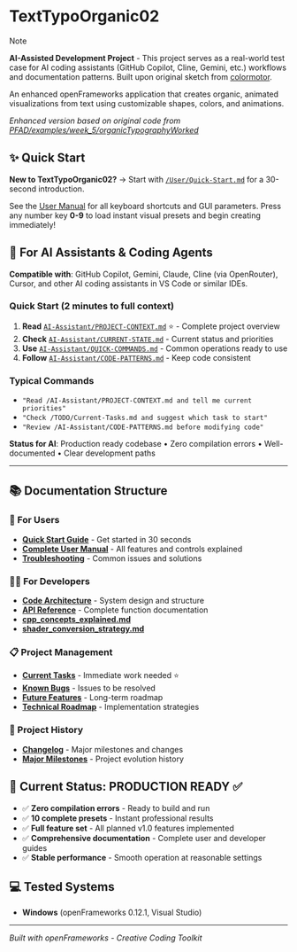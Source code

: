# TextTypoOrganic02

> [!NOTE]  
> **AI-Assisted Development Project** - This project serves as a real-world test case for AI coding assistants (GitHub Copilot, Cline, Gemini, etc.) workflows and documentation patterns. Built upon original sketch from [colormotor](https://github.com/colormotor).

An enhanced openFrameworks application that creates organic, animated visualizations from text using customizable shapes, colors, and animations.

*Enhanced version based on original code from [PFAD/examples/week_5/organicTypographyWorked](https://github.com/colormotor/PFAD/tree/main/examples/week_5/organicTypographyWorked)*

## ✨ Quick Start

**New to TextTypoOrganic02?** → Start with [`/User/Quick-Start.md`](User/Quick-Start.md) for a 30-second introduction.

See the [User Manual](User/User-Manual.md) for all keyboard shortcuts and GUI parameters.
Press any number key **0-9** to load instant visual presets and begin creating immediately!

## 🤖 For AI Assistants & Coding Agents

**Compatible with**: GitHub Copilot, Gemini, Claude, Cline (via OpenRouter), Cursor, and other AI coding assistants in VS Code or similar IDEs.

### Quick Start (2 minutes to full context)
1. **Read** [`AI-Assistant/PROJECT-CONTEXT.md`](AI-Assistant/PROJECT-CONTEXT.md) ⭐ - Complete project overview
2. **Check** [`AI-Assistant/CURRENT-STATE.md`](AI-Assistant/CURRENT-STATE.md) - Current status and priorities
3. **Use** [`AI-Assistant/QUICK-COMMANDS.md`](AI-Assistant/QUICK-COMMANDS.md) - Common operations ready to use
4. **Follow** [`AI-Assistant/CODE-PATTERNS.md`](AI-Assistant/CODE-PATTERNS.md) - Keep code consistent

### Typical Commands
- `"Read /AI-Assistant/PROJECT-CONTEXT.md and tell me current priorities"`
- `"Check /TODO/Current-Tasks.md and suggest which task to start"`
- `"Review /AI-Assistant/CODE-PATTERNS.md before modifying code"`

**Status for AI**: Production ready codebase • Zero compilation errors • Well-documented • Clear development paths

---

## 📚 Documentation Structure

### 👤 For Users
- **[Quick Start Guide](User/Quick-Start.md)** - Get started in 30 seconds
- **[Complete User Manual](User/User-Manual.md)** - All features and controls explained  
- **[Troubleshooting](User/Troubleshooting.md)** - Common issues and solutions

### 👨‍💻 For Developers  
- **[Code Architecture](Developer/Architecture.md)** - System design and structure
- **[API Reference](Developer/API-Reference.md)** - Complete function documentation
- **[cpp_concepts_explained.md](Learning/cpp_concepts_explained.md)**
- **[shader_conversion_strategy.md](Learning/shader_conversion_strategy.md)**

### 📋 Project Management
- **[Current Tasks](TODO/Current-Tasks.md)** - Immediate work needed ⭐
- **[Known Bugs](TODO/Known-Bugs.md)** - Issues to be resolved
- **[Future Features](Plans/Future-Features.md)** - Long-term roadmap
- **[Technical Roadmap](Plans/Technical-Roadmap.md)** - Implementation strategies

### 📖 Project History
- **[Changelog](CHANGELOG.md)** - Major milestones and changes
- **[Major Milestones](Archive/Major-Milestones.md)** - Project evolution history

## 🎯 Current Status: **PRODUCTION READY** ✅

- ✅ **Zero compilation errors** - Ready to build and run
- ✅ **10 complete presets** - Instant professional results  
- ✅ **Full feature set** - All planned v1.0 features implemented
- ✅ **Comprehensive documentation** - Complete user and developer guides
- ✅ **Stable performance** - Smooth operation at reasonable settings

## 💻 Tested Systems

- **Windows** (openFrameworks 0.12.1, Visual Studio)

---

*Built with openFrameworks - Creative Coding Toolkit*